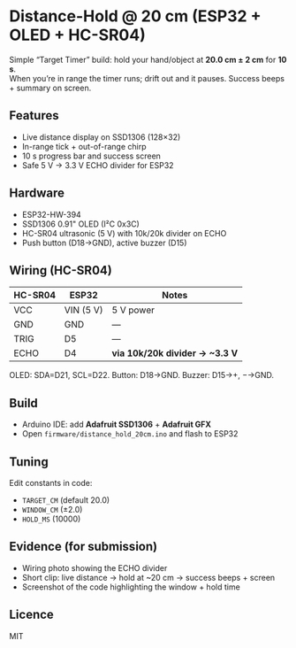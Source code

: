 # Distance-Hold @ 20 cm (ESP32 + OLED + HC-SR04)

Simple “Target Timer” build: hold your hand/object at **20.0 cm ± 2 cm** for **10 s**.  
When you’re in range the timer runs; drift out and it pauses. Success beeps + summary on screen.

## Features
- Live distance display on SSD1306 (128×32)
- In-range tick + out-of-range chirp
- 10 s progress bar and success screen
- Safe 5 V → 3.3 V ECHO divider for ESP32

## Hardware
- ESP32-HW-394
- SSD1306 0.91" OLED (I²C 0x3C)
- HC-SR04 ultrasonic (5 V) with 10k/20k divider on ECHO
- Push button (D18→GND), active buzzer (D15)

## Wiring (HC-SR04)
| HC-SR04 | ESP32 | Notes |
|---|---|---|
| VCC | VIN (5 V) | 5 V power |
| GND | GND | — |
| TRIG | D5 | — |
| ECHO | D4 | **via 10k/20k divider → ~3.3 V** |

OLED: SDA=D21, SCL=D22. Button: D18→GND. Buzzer: D15→+, −→GND.

## Build
- Arduino IDE: add **Adafruit SSD1306** + **Adafruit GFX**
- Open `firmware/distance_hold_20cm.ino` and flash to ESP32

## Tuning
Edit constants in code:
- `TARGET_CM` (default 20.0)
- `WINDOW_CM` (±2.0)
- `HOLD_MS` (10000)

## Evidence (for submission)
- Wiring photo showing the ECHO divider
- Short clip: live distance → hold at ~20 cm → success beeps + screen
- Screenshot of the code highlighting the window + hold time

## Licence
MIT
